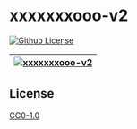 # xxxxxxxooo-v2

[![Github License](https://img.shields.io/github/license/setetres/xxxxxxxooo-v2.svg?v=10)](https://github.com/setetres/xxxxxxxooo-v2/blob/master/LICENSE)

| [![xxxxxxxooo-v2](https://setetres.s3.amazonaws.com/setetres.st/img/share-xxxxxxxooo-v2.png?v=3&raw=true)](http://xxxxxxx.ooo) |
| ------------------------------------------------------------------------------------------------------------------------------ |

## License

[CC0-1.0]

[http://v2.xxxxxxx.ooo]: http://v2.xxxxxxx.ooo
[cc0-1.0]: http://creativecommons.org/licenses/cc0/1.0
